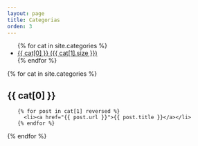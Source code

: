 ```yaml
---
layout: page
title: Categorias
orden: 3
---
```


<ul>
{% for cat in site.categories %}
<li>
  <a href="#{{ cat[0] }}"> {{ cat[0] }} ({{ cat[1].size }})</a>
  </li>
{% endfor %}
</ul>

{% for cat in site.categories %}
  <h2 id="{{ cat[0] }}">{{ cat[0] }}</h2>
  <ul>
    
    {% for post in cat[1] reversed %}
      <li><a href="{{ post.url }}">{{ post.title }}</a></li>
    {% endfor %}

  </ul>
{% endfor %}